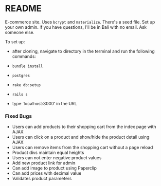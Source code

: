# README

E-commerce site. Uses `bcrypt` and `materialize`. There's a seed file. Set up your own admin. If you have questions, I'll be in Bali with no email. Ask someone else.

To set up:
* after cloning, navigate to directory in the terminal and run the following commands:

* `bundle install`

* `postgres`

* `rake db:setup`

* `rails s`

* type 'localhost:3000' in the URL


### Fixed Bugs
* Users can add products to their shopping cart from the index page with AJAX
* Users can click on a product and show/hide the product detail using AJAX
* Users can remove items from the shopping cart without a page reload
* Product divs maintain equal heights
* Users can not enter negative product values
* Add new product link for admin
* Can add image to product using Paperclip
* Can add prices with decimal value
* Validates product parameters
